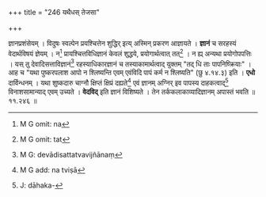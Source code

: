 +++
title = "246 यथैधस् तेजसा"

+++


ज्ञानप्रशंसेयम् । विदुषः स्वल्पेन प्रयश्चित्तेन शुद्धिर् इत्य् अस्मिन् प्रकरण आज्ञायते । **ज्ञानं** च सरहस्यं वेदार्थविषयं ज्ञेयम् । न[^३८४] प्रायश्चित्तविधिज्ञानं केवलं शुद्धये, प्रयोगार्थत्वात् तत्[^३८५] । न ह्य् अन्यथा प्रयोगोपपत्तिः । यस् तु देवादिसत्ताविज्ञानं[^३८६] रहस्याधिकारज्ञानं च तस्याकामार्थत्वाद् युक्तम् "तद् धि ताः पापनिष्क्रियाः" । आह च "यथा पुष्करपलाश आपो न श्लिष्यन्ति एवम् एवंविदि पापं कर्म न श्लिष्यति" (छु ४.१४.३) इति । **एधो** दार्विन्धनम् । यथा शुष्कदारु चाग्नौ क्षिप्तं क्षिप्रं दह्यते[^३८७] एवं ज्ञानम् अग्निर् इव पापस्य दाहकत्वाद्[^३८८] विनाशसामान्याद् एवम् उच्यते । **वेदविद्** इति ज्ञानं विशिष्यते । तेन तर्ककलाकाव्यादिज्ञानम् अपास्तं भवति ॥ ११.२४६ ॥


[^३८८]:
     J: dāhaka-


[^३८७]:
     M G add: na tviṣā


[^३८६]:
     M G: devādisattatvavijñānaṃ


[^३८५]:
     M G omit: tat


[^३८४]:
     M G omit: na